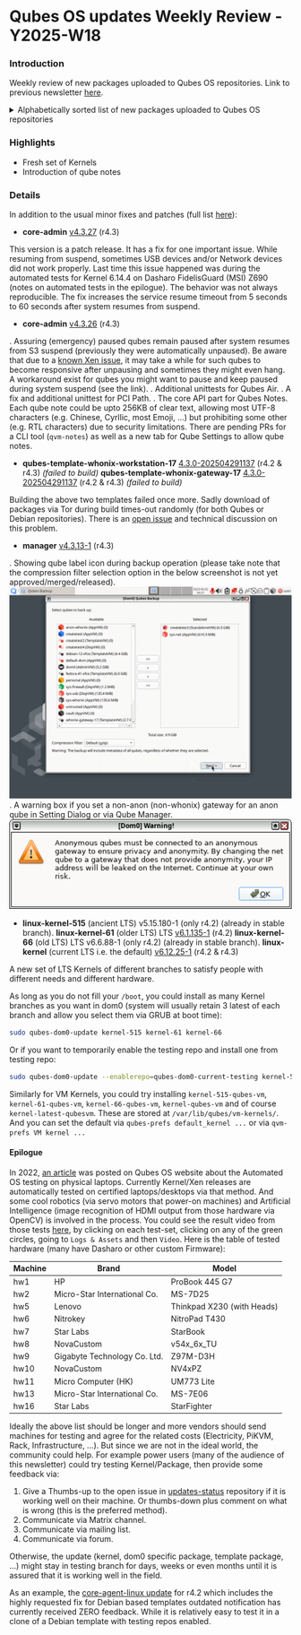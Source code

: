 # Qubes OS updates Weekly Review - Y2025-W18

### Introduction

Weekly review of new packages uploaded to Qubes OS repositories. Link to previous newsletter [here](https://github.com/QubesOS/updates-status/issues?q=is%3Aissue+created%3A2025-04-28..2025-05-04).

<details>
<summary>Alphabetically sorted list of new packages uploaded to Qubes OS repositories</summary>

```bash
kernel-515-5.15.180-1.qubes.fc37.x86_64.rpm
kernel-515-devel-5.15.180-1.qubes.fc37.x86_64.rpm
kernel-515-modules-5.15.180-1.qubes.fc37.x86_64.rpm
kernel-515-qubes-vm-5.15.180-1.qubes.fc37.x86_64.rpm
kernel-6.12.25-1.qubes.fc37.x86_64.rpm
kernel-6.12.25-1.qubes.fc41.x86_64.rpm
kernel-61-6.1.135-1.qubes.fc37.x86_64.rpm
kernel-61-devel-6.1.135-1.qubes.fc37.x86_64.rpm
kernel-61-modules-6.1.135-1.qubes.fc37.x86_64.rpm
kernel-61-qubes-vm-6.1.135-1.qubes.fc37.x86_64.rpm
kernel-66-6.6.88-1.qubes.fc37.x86_64.rpm
kernel-66-devel-6.6.88-1.qubes.fc37.x86_64.rpm
kernel-66-modules-6.6.88-1.qubes.fc37.x86_64.rpm
kernel-66-qubes-vm-6.6.88-1.qubes.fc37.x86_64.rpm
kernel-devel-6.12.25-1.qubes.fc37.x86_64.rpm
kernel-devel-6.12.25-1.qubes.fc41.x86_64.rpm
kernel-modules-6.12.25-1.qubes.fc37.x86_64.rpm
kernel-modules-6.12.25-1.qubes.fc41.x86_64.rpm
kernel-qubes-vm-6.12.25-1.qubes.fc37.x86_64.rpm
kernel-qubes-vm-6.12.25-1.qubes.fc41.x86_64.rpm
qubes-core-dom0-4.3.26-1.fc41.noarch.rpm
qubes-core-dom0-4.3.27-1.fc41.noarch.rpm
qubes-manager_4.3.13-1+deb12u1_amd64.deb
qubes-manager_4.3.13-1+deb13u1_amd64.deb
qubes-manager-4.3.13-1.fc40.noarch.rpm
qubes-manager-4.3.13-1.fc41.noarch.rpm
qubes-manager-4.3.13-1.fc42.noarch.rpm
qubes-manager_4.3.13-1+noble1_amd64.deb
```

</details>

### Highlights
- Fresh set of Kernels
- Introduction of qube notes

### Details
In addition to the usual minor fixes and patches (full list [here](https://github.com/QubesOS/updates-status/issues?q=is%3Aissue+created%3A2025-04-28..2025-05-04)):

* **core-admin** [v4.3.27](https://github.com/QubesOS/qubes-core-admin/compare/v4.3.26...v4.3.27) (r4.3)

This version is a patch release. It has a fix for one important issue. While resuming from suspend, sometimes USB devices and/or Network devices did not work properly. Last time this issue happened was during the automated tests for Kernel 6.14.4 on Dasharo FidelisGuard (MSI) Z690 (notes on automated tests in the epilogue). The behavior was not always reproducible. The fix increases the service resume timeout from 5 seconds to 60 seconds after system resumes from suspend.

* **core-admin** [v4.3.26](https://github.com/QubesOS/qubes-core-admin/compare/v4.3.25...v4.3.26) (r4.3)

. Assuring (emergency) paused qubes remain paused after system resumes from S3 suspend (previously they were automatically unpaused). Be aware that due to a [known Xen issue](https://github.com/QubesOS/qubes-issues/issues/7404#issuecomment-1113299850), it may take a while for such qubes to become responsive after unpausing and sometimes they might even hang. A workaround exist for qubes you might want to pause and keep paused during system suspend (see the link).
. Additional unittests for Qubes Air.
. A fix and additional unittest for PCI Path.
. The core API part for Qubes Notes. Each qube note could be upto 256KB of clear text, allowing most UTF-8 characters (e.g. Chinese, Cyrllic, most Emoji, ...) but prohibiting some other (e.g. RTL characters) due to security limitations. There are pending PRs for a CLI tool (`qvm-notes`) as well as a new tab for Qube Settings to allow qube notes. 

* **qubes-template-whonix-workstation-17** [4.3.0-202504291137](https://github.com/QubesOS/updates-status/issues/5608) (r4.2 & r4.3) _(failed to build)_
  **qubes-template-whonix-gateway-17** [4.3.0-202504291137](https://github.com/QubesOS/updates-status/issues/5607) (r4.2 & r4.3) _(failed to build)_

Building the above two templates failed once more. Sadly download of packages via Tor during build times-out randomly (for both Qubes or Debian repositories). There is an [open issue](https://github.com/QubesOS/qubes-issues/issues/9936) and technical discussion on this problem.

* **manager** [v4.3.13-1](https://github.com/QubesOS/qubes-manager/compare/v4.3.12-1...v4.3.13-1) (r4.3)

. Showing qube label icon during backup operation (please take note that the compression filter selection option in the below screenshot is not yet approved/merged/released).
![Y2025-W18-backup-icons|666x500, 50%](Y2025-W18-backup-icons.png)
. A warning box if you set a non-anon (non-whonix) gateway for an anon qube in Setting Dialog or via Qube Manager.
![Y2025-W18-anon-gateway-warning|508x161](Y2025-W18-anon-gateway-warning.png)

* **linux-kernel-515** (ancient LTS) v5.15.180-1 (only r4.2) (already in stable branch).
  **linux-kernel-61** (older LTS) LTS [v6.1.135-1](https://github.com/QubesOS/updates-status/issues/5599) (r4.2)
  **linux-kernel-66** (old LTS) LTS v6.6.88-1 (only r4.2) (already in stable branch).
  **linux-kernel** (current LTS i.e. the default) [v6.12.25-1](https://github.com/QubesOS/updates-status/issues/5598) (r4.2 & r4.3)

A new set of LTS Kernels of different branches to satisfy people with different needs and different hardware. 

As long as you do not fill your `/boot`, you could install as many Kernel branches as you want in dom0 (system will usually retain 3 latest of each branch and allow you select them via GRUB at boot time):
```bash
sudo qubes-dom0-update kernel-515 kernel-61 kernel-66
```
Or if you want to temporarily enable the testing repo and install one from testing repo:
```bash
sudo qubes-dom0-update --enablerepo=qubes-dom0-current-testing kernel-515 kernel-61 kernel-66 kernel
```
Similarly for VM Kernels, you could try installing `kernel-515-qubes-vm`, `kernel-61-qubes-vm`, `kernel-66-qubes-vm`, `kernel-qubes-vm` and of course `kernel-latest-qubesvm`. These are stored at `/var/lib/qubes/vm-kernels/`. And you can set the default via `qubes-prefs default_kernel ...` or via `qvm-prefs VM kernel ...`

#### Epilogue
In 2022, [an article](https://www.qubes-os.org/news/2022/05/05/automated-os-testing-on-physical-laptops/) was posted on Qubes OS website about the Automated OS testing on physical laptops. Currently Kernel/Xen releases are automatically tested on certified laptops/desktops via that method. And some cool robotics (via servo motors that power-on machines) and Artificial Intelligence (image recognition of HDMI output from those hardware via OpenCV) is involved in the process. You could see the result video from those tests [here](https://openqa.qubes-os.org/group_overview/12), by clicking on each test-set, clicking on any of the green circles, going to `Logs & Assets` and then `Video`. Here is the table of tested hardware (many have Dasharo or other custom Firmware):

| Machine | Brand                        | Model                      |
|---------|------------------------------|----------------------------|
|hw1      | HP                           | ProBook 445 G7             |
|hw2      | Micro-Star International Co. | MS-7D25                    |
|hw5      | Lenovo                       | Thinkpad X230 (with Heads) |
|hw6      | Nitrokey                     | NitroPad T430              |
|hw7      | Star Labs                    | StarBook                   |
|hw8      | NovaCustom                   | v54x_6x_TU                 |
|hw9      | Gigabyte Technology Co. Ltd. | Z97M-D3H                   |
|hw10     | NovaCustom                   | NV4xPZ                     |
|hw11     | Micro Computer (HK)          | UM773 Lite                 |
|hw13     | Micro-Star International Co. | MS-7E06                    |
|hw16     | Star Labs                    | StarFighter                |

Ideally the above list should be longer and more vendors should send machines for testing and agree for the related costs (Electricity, PiKVM, Rack, Infrastructure, ...). But since we are not in the ideal world, the community could help. For example power users (many of the audience of this newsletter) could try testing Kernel/Package, then provide some feedback via:

1. Give a Thumbs-up to the open issue in [updates-status](https://github.com/QubesOS/updates-status/issues) repository if it is working well on their machine. Or thumbs-down plus comment on what is wrong (this is the preferred method).
2. Communicate via Matrix channel.
3. Communicate via mailing list.
4. Communicate via forum.

Otherwise, the update (kernel, dom0 specific package, template package, ...) might stay in testing branch for days, weeks or even months until it is assured that it is working well in the field. 

As an example, the [core-agent-linux update](https://github.com/QubesOS/updates-status/issues/5587) for r4.2 which includes the highly requested fix for Debian based templates outdated notification has currently received ZERO feedback. While it is relatively easy to test it in a clone of a Debian template with testing repos enabled.
